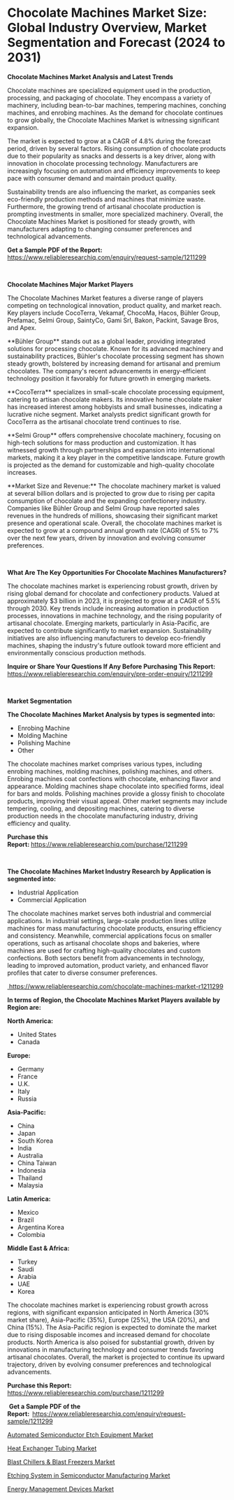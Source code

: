 <p><h1>Chocolate Machines Market Size: Global Industry Overview, Market Segmentation and Forecast (2024 to 2031)</h1></p><p><strong>Chocolate Machines Market Analysis and Latest Trends</strong></p>
<p><p>Chocolate machines are specialized equipment used in the production, processing, and packaging of chocolate. They encompass a variety of machinery, including bean-to-bar machines, tempering machines, conching machines, and enrobing machines. As the demand for chocolate continues to grow globally, the Chocolate Machines Market is witnessing significant expansion.</p><p>The market is expected to grow at a CAGR of 4.8% during the forecast period, driven by several factors. Rising consumption of chocolate products due to their popularity as snacks and desserts is a key driver, along with innovation in chocolate processing technology. Manufacturers are increasingly focusing on automation and efficiency improvements to keep pace with consumer demand and maintain product quality.</p><p>Sustainability trends are also influencing the market, as companies seek eco-friendly production methods and machines that minimize waste. Furthermore, the growing trend of artisanal chocolate production is prompting investments in smaller, more specialized machinery. Overall, the Chocolate Machines Market is positioned for steady growth, with manufacturers adapting to changing consumer preferences and technological advancements.</p></p>
<p><strong>Get a Sample PDF of the Report:&nbsp;</strong> <a href="https://www.reliableresearchiq.com/enquiry/request-sample/1211299?utm_campaign=1117&utm_medium=2&utm_source=Github&utm_content=ia&utm_term=05102024&utm_id=chocolate-machines">https://www.reliableresearchiq.com/enquiry/request-sample/1211299</a></p>
<p>&nbsp;</p>
<p><strong>Chocolate Machines Major Market Players</strong></p>
<p><p>The Chocolate Machines Market features a diverse range of players competing on technological innovation, product quality, and market reach. Key players include CocoTerra, Vekamaf, ChocoMa, Hacos, Bühler Group, Prefamac, Selmi Group, SaintyCo, Gami Srl, Bakon, Packint, Savage Bros, and Apex.</p><p>**Bühler Group** stands out as a global leader, providing integrated solutions for processing chocolate. Known for its advanced machinery and sustainability practices, Bühler's chocolate processing segment has shown steady growth, bolstered by increasing demand for artisanal and premium chocolates. The company's recent advancements in energy-efficient technology position it favorably for future growth in emerging markets.</p><p>**CocoTerra** specializes in small-scale chocolate processing equipment, catering to artisan chocolate makers. Its innovative home chocolate maker has increased interest among hobbyists and small businesses, indicating a lucrative niche segment. Market analysts predict significant growth for CocoTerra as the artisanal chocolate trend continues to rise.</p><p>**Selmi Group** offers comprehensive chocolate machinery, focusing on high-tech solutions for mass production and customization. It has witnessed growth through partnerships and expansion into international markets, making it a key player in the competitive landscape. Future growth is projected as the demand for customizable and high-quality chocolate increases.</p><p>**Market Size and Revenue:** The chocolate machinery market is valued at several billion dollars and is projected to grow due to rising per capita consumption of chocolate and the expanding confectionery industry. Companies like Bühler Group and Selmi Group have reported sales revenues in the hundreds of millions, showcasing their significant market presence and operational scale. Overall, the chocolate machines market is expected to grow at a compound annual growth rate (CAGR) of 5% to 7% over the next few years, driven by innovation and evolving consumer preferences.</p></p>
<p>&nbsp;</p>
<p><strong>What Are The Key Opportunities For Chocolate Machines Manufacturers?</strong></p>
<p><p>The chocolate machines market is experiencing robust growth, driven by rising global demand for chocolate and confectionery products. Valued at approximately $3 billion in 2023, it is projected to grow at a CAGR of 5.5% through 2030. Key trends include increasing automation in production processes, innovations in machine technology, and the rising popularity of artisanal chocolate. Emerging markets, particularly in Asia-Pacific, are expected to contribute significantly to market expansion. Sustainability initiatives are also influencing manufacturers to develop eco-friendly machines, shaping the industry's future outlook toward more efficient and environmentally conscious production methods.</p></p>
<p><strong>Inquire or Share Your Questions If Any Before Purchasing This Report:</strong> <a href="https://www.reliableresearchiq.com/enquiry/pre-order-enquiry/1211299?utm_campaign=1117&utm_medium=2&utm_source=Github&utm_content=ia&utm_term=05102024&utm_id=chocolate-machines">https://www.reliableresearchiq.com/enquiry/pre-order-enquiry/1211299</a></p>
<p>&nbsp;</p>
<p><strong>Market Segmentation</strong></p>
<p><strong>The Chocolate Machines Market Analysis by types is segmented into:</strong></p>
<p><ul><li>Enrobing Machine</li><li>Molding Machine</li><li>Polishing Machine</li><li>Other</li></ul></p>
<p><p>The chocolate machines market comprises various types, including enrobing machines, molding machines, polishing machines, and others. Enrobing machines coat confections with chocolate, enhancing flavor and appearance. Molding machines shape chocolate into specified forms, ideal for bars and molds. Polishing machines provide a glossy finish to chocolate products, improving their visual appeal. Other market segments may include tempering, cooling, and depositing machines, catering to diverse production needs in the chocolate manufacturing industry, driving efficiency and quality.</p></p>
<p><strong>Purchase this Report:&nbsp;</strong><a href="https://www.reliableresearchiq.com/purchase/1211299?utm_campaign=1117&utm_medium=2&utm_source=Github&utm_content=ia&utm_term=05102024&utm_id=chocolate-machines">https://www.reliableresearchiq.com/purchase/1211299</a></p>
<p>&nbsp;</p>
<p><strong>The Chocolate Machines Market Industry Research by Application is segmented into:</strong></p>
<p><ul><li>Industrial Application</li><li>Commercial Application</li></ul></p>
<p><p>The chocolate machines market serves both industrial and commercial applications. In industrial settings, large-scale production lines utilize machines for mass manufacturing chocolate products, ensuring efficiency and consistency. Meanwhile, commercial applications focus on smaller operations, such as artisanal chocolate shops and bakeries, where machines are used for crafting high-quality chocolates and custom confections. Both sectors benefit from advancements in technology, leading to improved automation, product variety, and enhanced flavor profiles that cater to diverse consumer preferences.</p></p>
<p><a href="https://www.reliableresearchiq.com/chocolate-machines-market-r1211299?utm_campaign=1117&utm_medium=2&utm_source=Github&utm_content=ia&utm_term=05102024&utm_id=chocolate-machines">&nbsp;https://www.reliableresearchiq.com/chocolate-machines-market-r1211299</a></p>
<p><strong>In terms of Region, the Chocolate Machines Market Players available by Region are:</strong></p>
<p>
    <p> <strong> North America: </strong>
        <ul>
            <li>United States</li>
            <li>Canada</li>
        </ul>
        </p> 
    <p> <strong> Europe: </strong>
        <ul>
            <li>Germany</li>
            <li>France</li>
            <li>U.K.</li>
            <li>Italy</li>
            <li>Russia</li>
        </ul>
        </p> 
    <p> <strong> Asia-Pacific: </strong>
        <ul>
            <li>China</li>
            <li>Japan</li>
            <li>South Korea</li>
            <li>India</li>
            <li>Australia</li>
            <li>China Taiwan</li>
            <li>Indonesia</li>
            <li>Thailand</li>
            <li>Malaysia</li>
        </ul>
        </p> 
    <p> <strong> Latin America: </strong>
        <ul>
            <li>Mexico</li>
            <li>Brazil</li>
            <li>Argentina Korea</li>
            <li>Colombia</li>
        </ul>
        </p> 
    <p> <strong> Middle East & Africa: </strong>
        <ul>
            <li>Turkey</li>
            <li>Saudi</li>
            <li>Arabia</li>
            <li>UAE</li>
            <li>Korea</li>
        </ul>
    </p>
    </p>
<p><p>The chocolate machines market is experiencing robust growth across regions, with significant expansion anticipated in North America (30% market share), Asia-Pacific (35%), Europe (25%), the USA (20%), and China (15%). The Asia-Pacific region is expected to dominate the market due to rising disposable incomes and increased demand for chocolate products. North America is also poised for substantial growth, driven by innovations in manufacturing technology and consumer trends favoring artisanal chocolates. Overall, the market is projected to continue its upward trajectory, driven by evolving consumer preferences and technological advancements.</p></p>
<p><strong>Purchase this Report: </strong><a href="https://www.reliableresearchiq.com/purchase/1211299?utm_campaign=1117&utm_medium=2&utm_source=Github&utm_content=ia&utm_term=05102024&utm_id=chocolate-machines">https://www.reliableresearchiq.com/purchase/1211299</a></p>
<p>&nbsp;<strong>Get a Sample PDF of the Report:&nbsp;&nbsp;</strong><a href="https://www.reliableresearchiq.com/enquiry/request-sample/1211299?utm_campaign=1117&utm_medium=2&utm_source=Github&utm_content=ia&utm_term=05102024&utm_id=chocolate-machines">https://www.reliableresearchiq.com/enquiry/request-sample/1211299</a></p>
<p><strong></strong></p>
<p><p><a href="https://issuu.com/reportprime-2/docs/automated-semiconductor-etch-equipm_93d538e2510f35?utm_campaign=1117&utm_medium=2&utm_source=Github&utm_content=ia&utm_term=05102024&utm_id=chocolate-machines">Automated Semiconductor Etch Equipment Market</a></p><p><a href="https://github.com/indrystar/Market-Research-Report-List-5/blob/main/heat-exchanger-tubing-market.md?utm_campaign=1117&utm_medium=2&utm_source=Github&utm_content=ia&utm_term=05102024&utm_id=chocolate-machines">Heat Exchanger Tubing Market</a></p><p><a href="https://github.com/LoretaDushku585/Market-Research-Report-List-1/blob/main/blast-chillers-blast-freezers-market.md?utm_campaign=1117&utm_medium=2&utm_source=Github&utm_content=ia&utm_term=05102024&utm_id=chocolate-machines">Blast Chillers & Blast Freezers Market</a></p><p><a href="https://issuu.com/reportprime-2/docs/etching-system-in-semiconductor-man_41933e56952041?utm_campaign=1117&utm_medium=2&utm_source=Github&utm_content=ia&utm_term=05102024&utm_id=chocolate-machines">Etching System in Semiconductor Manufacturing Market</a></p><p><a href="https://www.linkedin.com/pulse/analyzing-global-energy-management-devices-market-growth-ihnqe?utm_campaign=1117&utm_medium=2&utm_source=Github&utm_content=ia&utm_term=05102024&utm_id=chocolate-machines">Energy Management Devices Market</a></p></p>